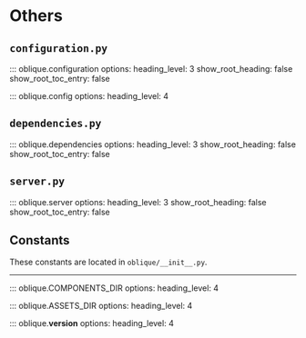 # Others

## `configuration.py`

::: oblique.configuration
    options:
        heading_level: 3
        show_root_heading: false
        show_root_toc_entry: false

::: oblique.config
    options:
        heading_level: 4

## `dependencies.py`

::: oblique.dependencies
    options:
        heading_level: 3
        show_root_heading: false
        show_root_toc_entry: false

## `server.py`

::: oblique.server
    options:
        heading_level: 3
        show_root_heading: false
        show_root_toc_entry: false

## Constants

These constants are located in `oblique/__init__.py`.

---

::: oblique.COMPONENTS_DIR
    options:
        heading_level: 4

::: oblique.ASSETS_DIR
    options:
        heading_level: 4

::: oblique.__version__
    options:
        heading_level: 4
